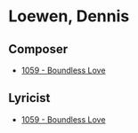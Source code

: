 # Loewen, Dennis

## Composer

- [1059 - Boundless Love](/hymns/1059.md)

## Lyricist

- [1059 - Boundless Love](/hymns/1059.md)

